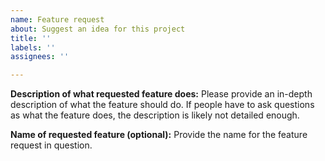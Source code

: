 ```yaml
---
name: Feature request
about: Suggest an idea for this project
title: ''
labels: ''
assignees: ''

---
```


**Description of what requested feature does:** Please provide an in-depth
description of what the feature should do. If people have to ask questions as
what the feature does, the description is likely not detailed enough.

**Name of requested feature (optional):** Provide the name for the feature
request in question.
